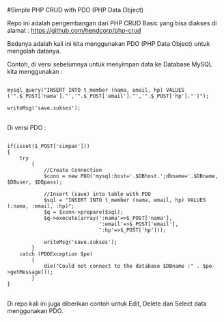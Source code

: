 #Simple PHP CRUD with PDO (PHP Data Object)

Repo ini adalah pengembangan dari PHP CRUD Basic yang bisa diakses di alamat : 
https://github.com/hendcorp/php-crud

Bedanya adalah kali ini kita menggunakan PDO (PHP Data Object) untuk mengolah datanya.

Contoh, di versi sebelumnya untuk menyimpan data ke Database MySQL kita menggunakan :
<pre>
<code>
mysql_query("INSERT INTO t_member (nama, email, hp) VALUES ('".$_POST['nama']."','".$_POST['email']."','".$_POST['hp']."')");

writeMsg('save.sukses');
</code>
</pre>

Di versi PDO :
<pre>
<code>
if(isset($_POST['simpan']))
{
	try
		{
			//Create Connection
			$conn = new PDO('mysql:host='.$DBhost.';dbname='.$DBname, $DBuser, $DBpass);
	
			//Insert (save) into table with PDO
			$sql = "INSERT INTO t_member (nama, email, hp) VALUES (:nama, :email, :hp)";
			$q = $conn->prepare($sql);
			$q->execute(array(':nama'=>$_POST['nama'],
                  	  		  ':email'=>$_POST['email'],
                  	  		  ':hp'=>$_POST['hp']));

			writeMsg('save.sukses');
		}
	catch (PDOException $pe)
		{
			die("Could not connect to the database $DBname :" . $pe->getMessage());
		}
}
</code>
</pre>

Di repo kali ini juga diberikan contoh untuk Edit, Delete dan Select data menggunakan PDO.
